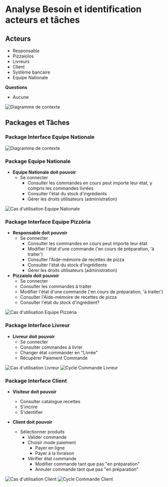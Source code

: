 # Analyse Besoin et identification acteurs et tâches

## Acteurs

- Responsable
- Pizzaiolos
- Livreurs
- Client
- Système bancaire
- Equipe Nationale

**Questions**<br>
- Aucune


<img src = "Diagrammes/Diagramme_contexte.jpg" title = "Diagramme de contexte">

## Packages et Tâches

### Package Interface Equipe Nationale

<img src = "Diagrammes/Diagramme_packages.jpg" title = "Diagramme de contexte">

### Package Equipe Nationale

- **Equipe Nationale doit pouvoir**
  - Se connecter
    - Consulter les commandes en cours peut importe leur état, y compris les commandes livrées
    - Consulter l'état du stock d'ingrédients
    - Gérer les droits utilisateurs (administration)

<img src = "Diagrammes/Package Equipe Nationale/Cas d'utilisation Equipe Nationale.jpg" title = "Cas d'utilisation Equipe Nationale">

### Package Interface Equipe Pizzéria

- **Responsable doit pouvoir**
  - Se connecter
    - Consulter les commandes en cours peut importe leur état
    - Modifier l'état d'une commande ('en cours de préparation, 'à traiter')
    - Consulter l'Aide-mémoire de recettes de pizza
    - Consulter l'état du stock d'ingrédients
    - Gérer les droits utilisateurs (administration)
- **Pizzaiolo doit pouvoir**
  - Se connecter
  - Consulter les commandes à traiter
  - Modifier l'état d'une commande ('en cours de préparation, 'à traiter')
  - Consulter l'Aide-mémoire de recettes de pizza
  - Consulter l'état du stock d'ingrédient?

<img src = "Diagrammes/Package Pizzeria/Cas d'utilisation Pizzeria.jpg" title = "Cas d'utilisation Equipe Pizzéria">

### Package Interface Livreur

- **Livreur doit pouvoir**
  - Se connecter
  - Consulter commandes à livrer
  - Changer état commander en "Livrée"
  - Récupérer Paiement Commande

<img src = "Diagrammes/Package Livreur/Cas d'utilisation Livreur.jpg" title = "Cas d'utilisation Livreur">

<img src = "Diagrammes/Package Livreur/Cycle ommande Livreur.jpg" title = "Cycle Commande Livreur">

### Package Interface Client

- **Visiteur doit pouvoir**
  - Consulter catalogue recettes
  - S'incrire
  - S'identifier

- **Client doit pouvoir**
  - Sélectionner produits
    - Valider commande
    - Choisir mode  paiement
      - Payer en ligne
      - Payer à la livraison
    - Vérifier état commande
      - Modifier commande tant que pas "en préparation"
      - Annuler commande tant que pas "en préparation"

<img src = "Diagrammes/Package Client/Cas d'utilisation Client.jpg" title = "Cas d'utilisation Client">
<img src = "Diagrammes/Package Client/Cycle commande Client.jpg" title = "Cycle Commande Client">

